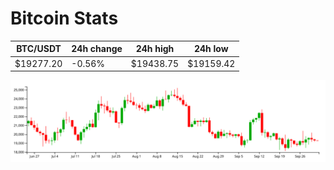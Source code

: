 # Bitcoin Stats

BTC/USDT|24h change|24h high|24h low|
|---|---|---|---|
|$19277.20|-0.56%|$19438.75|$19159.42|

<img src="./chart.svg">
